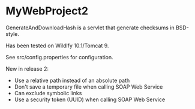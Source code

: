# MyWebProject2

GenerateAndDownloadHash is a servlet that generate checksums in BSD-style.

Has been tested on Wildlfy 10.1/Tomcat 9.

See src/config.properties for configuration.

New in release 2:

- Use a relative path instead of an absolute path
- Don't save a temporary file when calling SOAP Web Service
- Can exclude symbolic links
- Use a security token (UUID) when calling SOAP Web Service
